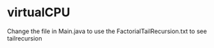 # virtualCPU

Change the file in Main.java to use the FactorialTailRecursion.txt to see tailrecursion
